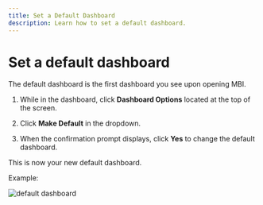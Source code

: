 ```yaml
---
title: Set a Default Dashboard
description: Learn how to set a default dashboard.
---
```

# Set a default dashboard

The default dashboard is the first dashboard you see upon opening MBI.

1. While in the dashboard, click **Dashboard Options** located at the top of the screen.

1. Click **Make Default** in the dropdown.

1. When the confirmation prompt displays, click **Yes** to change the default dashboard.

This is now your new default dashboard.

Example:

![default dashboard](../../mbi/assets/default_dashboard.gif)<!--{: width="706" height="348"}-->
